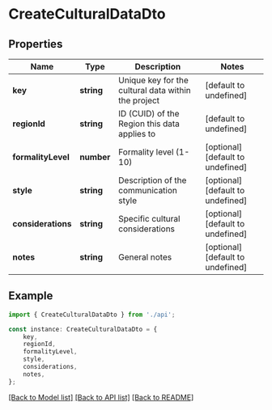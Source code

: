 # CreateCulturalDataDto


## Properties

Name | Type | Description | Notes
------------ | ------------- | ------------- | -------------
**key** | **string** | Unique key for the cultural data within the project | [default to undefined]
**regionId** | **string** | ID (CUID) of the Region this data applies to | [default to undefined]
**formalityLevel** | **number** | Formality level (1-10) | [optional] [default to undefined]
**style** | **string** | Description of the communication style | [optional] [default to undefined]
**considerations** | **string** | Specific cultural considerations | [optional] [default to undefined]
**notes** | **string** | General notes | [optional] [default to undefined]

## Example

```typescript
import { CreateCulturalDataDto } from './api';

const instance: CreateCulturalDataDto = {
    key,
    regionId,
    formalityLevel,
    style,
    considerations,
    notes,
};
```

[[Back to Model list]](../README.md#documentation-for-models) [[Back to API list]](../README.md#documentation-for-api-endpoints) [[Back to README]](../README.md)
